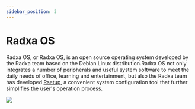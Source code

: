 ```yaml
---
sidebar_position: 3
---
```


# Radxa OS

Radxa OS, or Radxa OS, is an open source operating system developed by the Radxa team based on the Debian Linux distribution.Radxa OS not only integrates a number of peripherals and useful system software to meet the daily needs of office, learning and entertainment, but also the Radxa team has developed [Rsetup](../../rock5a/radxa-os/rsetup), a convenient system configuration tool that further simplifies the user's operation process.

<img src="/img/common/desktop.webp"  /><br/>

<DocCardList />
